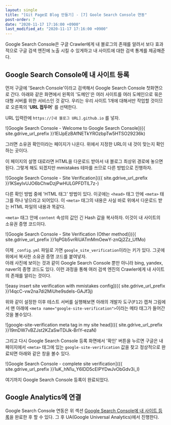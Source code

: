 ```yaml
---
layout: single
title: "[Git Page로 Blog 만들기] - [7] Goole Search Console 연동"
post-order: 7
date: "2020-11-17 17:16:00 +0900"
last_modified_at: "2020-11-17 17:16:00 +0900"
---
```

Google Search Console은 구글 Crawler에게 내 블로그의 존재를 알려서 보다 효과적으로 구글 검색 엔진에 노출 시킬 수 있게하고 내 사이트에 대한 검색 통계를 제공해준다.

## Google Search Console에 내 사이트 등록

먼저 구글에 'Search Console'이라고 검색해서 Google Search Console 첫화면으로 간다. 아래와 같은 화면에서 왼쪽의 '도메인'은 여러 사이트를 여러 도메인으로 묶은 대형 서버를 위한 서비스인 것 같다. 우리는 우리 사이트 1개에 대해서만 작업할 것이므로 오른쪽의 '__URL 접두어__' 를 선택한다.

URL 입력란에 `https://[내 블로그 URL].github.io` 를 넣자.

![Google Search Console - Welcome to Google Search Console]({{ site.gdrive_url_prefix }}1EIJpEzBAfNETkYROzbpTw5HTSO29236k)

그러면 소유권 확인이라는 페이지가 나온다. 위에서 지정한 URL이 내 것이 맞는지 확인하는 곳이다.

이 페이지의 설명 대로라면 HTML을 다운로드 받아서 내 블로그 최상위 경로에 놓으면 된다. 그렇게 해도 되겠지만 mmistakes 테마를 쓰므로 다른 방법으로 진행하자.

![Google Search Console - Site Verification]({{ site.gdrive_url_prefix }}1KSeylvUJO6bChwDzjPwHULGPFDTlL7z-)

다른 확인 방법 중에 'HTML 태그' 방법이 있다. 이곳에는 `<head>` 태그 안에 `<meta>` 태그를 하나 넣으라고 되어있다. 이 `<meta>` 태그의 내용은 사실 바로 위에서 다운로드 받는 HTML 파일의 내용과 똑같다.

`<meta>` 태그 안에 `content` 속성의 값인 긴 Hash 값을 복사하자. 이것이 내 사이트의 소유권 증명 코드이다.

![Google Search Console - Site Verification (Other method)]({{ site.gdrive_url_prefix }}1qPGb5vrRiUATmMmOewY-znQj2Zz_UfMo)

이제 `_config.yml` 파일로 가면 `google_site_verification`이라는 키가 있다. 그곳에 위에서 복사한 소유권 증명 코드를 붙여넣자.<br/>
아래 사진에 보이는 것과 같이 Google Search Console 뿐만 아니라 bing, yandex, naver의 증명 코드도 있다. 이런 과정을 통해 여러 검색 엔진의 Crawler에게 내 사이트의 존재를 알리는 것이다.

![easy insert site verification with mmistakes config]({{ site.gdrive_url_prefix }}14qcC-vw2na7di2MiUhe9sdeIs-GAJf3j)

위와 같이 설정한 이후 테스트 서버를 실행해보면 아래의 개발자 도구(<kbd>F12</kbd>) 캡쳐 그림에서 맨 아래에 `<meta name="google-site-verification">`이라는 메타 태그가 들어간 것을 볼수있다.

![google-site-verification meta tag in my site head]({{ site.gdrive_url_prefix }}19mDW7vBZJst2KZaSwTDiJk-BrlY-ezaN)

그리고 다시 Google Search Console 등록 화면에서 '확인' 버튼을 누르면 구글은 내 페이지에서 `<meta>` 태그에 있는 `google-site-verification` 값을 찾고 정상적으로 완료되면 아래와 같은 창을 볼수 있다.

![Google Search Console - complete site verification]({{ site.gdrive_url_prefix }}1uK_hN1u_Y6IDD5cEIPYDwJvObGdv3i_I)

여기까지 Google Search Console 등록이 완료되었다.

## Google Analytics에 연결

Google Search Console 연동은 위 섹션 [Google Search Console에 내 사이트 등록](#google-search-console에-내-사이트-등록)을 완료한 후 할 수 있다. 그 후 UA(Google Universal Analytics)에서 진행한다.
